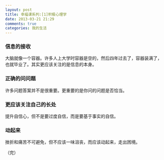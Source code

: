 ```yaml
---
layout: post
title: 幸福课系列:[1]积极心理学
date: 2013-03-21 21:29
comments: true
categories: 我的生活
---
```

### 信息的接收
大脑就像一个容器。许多人上大学时容器是空的，然后四年过去了，容器装满了，也就毕业了。其实更应该关注的是信息的本身。

### 正确的问问题
许多问题答案并不是很重要。更重要的是你问的问题是否恰当。

### 更应该关注自己的长处
提升自信心，但不是要过度自信，而是要基于事实的自信。

### 动起来
挫折和痛苦不可避免，但不应该一味沮丧，而应该动起来，走出困境。

（完）
